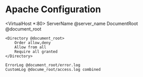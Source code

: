 # Apache Configuration

<VirtualHost *:80>
    ServerName  @server_name
    DocumentRoot @document_root

    <Directory @document_root>
        Order allow,deny
        Allow from all
        Require all granted
    </Directory>

    ErrorLog @document_root/error.log
    CustomLog @docume_root/access.log combined
</VirtualHost>

